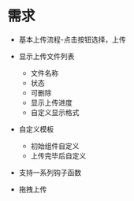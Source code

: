 # 需求

* 基本上传流程-点击按钮选择，上传
* 显示上传文件列表
  * 文件名称
  * 状态
  * 可删除 
  * 显示上传进度
  * 自定义显示格式

* 自定义模板
  * 初始组件自定义
  * 上传完毕后自定义

* 支持一系列钩子函数
* 拖拽上传